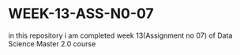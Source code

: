 # WEEK-13-ASS-N0-07
 in this repository i am completed week 13(Assignment no 07) of Data Science Master 2.0 course
